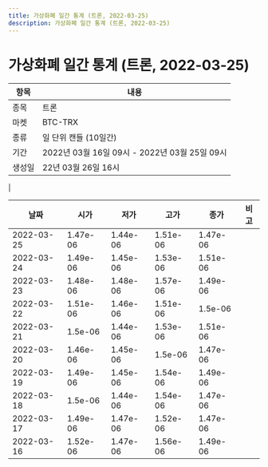 ```yaml
---
title: 가상화폐 일간 통계 (트론, 2022-03-25)
description: 가상화폐 일간 통계 (트론, 2022-03-25)
---
```


가상화폐 일간 통계 (트론, 2022-03-25)
===

|항목|내용|
|--|--|
|종목|트론|
|마켓|BTC-TRX|
|종류|일 단위 캔들 (10일간)|
|기간|2022년 03월 16일 09시 - 2022년 03월 25일 09시|
|생성일|22년 03월 26일 16시|
|

|날짜|시가|저가|고가|종가|비고|
|--|--|--|--|--|--|
|2022-03-25|1.47e-06|1.44e-06|1.51e-06|1.47e-06|    |
|2022-03-24|1.49e-06|1.45e-06|1.53e-06|1.51e-06|    |
|2022-03-23|1.48e-06|1.48e-06|1.57e-06|1.49e-06|    |
|2022-03-22|1.51e-06|1.46e-06|1.51e-06|1.5e-06|    |
|2022-03-21|1.5e-06|1.44e-06|1.53e-06|1.51e-06|    |
|2022-03-20|1.46e-06|1.45e-06|1.5e-06|1.47e-06|    |
|2022-03-19|1.49e-06|1.45e-06|1.54e-06|1.49e-06|    |
|2022-03-18|1.5e-06|1.44e-06|1.54e-06|1.47e-06|    |
|2022-03-17|1.49e-06|1.47e-06|1.52e-06|1.47e-06|    |
|2022-03-16|1.52e-06|1.47e-06|1.56e-06|1.49e-06|    |
